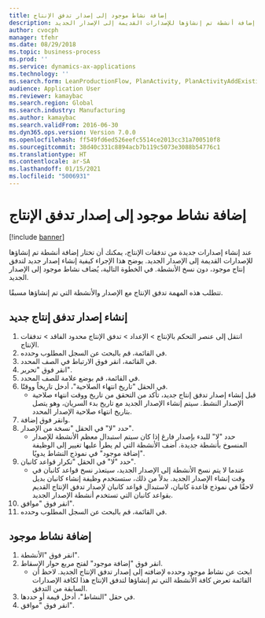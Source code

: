 ```yaml
---
title: إضافة نشاط موجود إلى إصدار تدفق الإنتاج
description: عند إنشاء إصدارات جديدة من تدفقات الإنتاج، يمكنك أن تختار إضافة أنشطة تم إنشاؤها للإصدارات القديمة إلى الإصدار الجديد.
author: cvocph
manager: tfehr
ms.date: 08/29/2018
ms.topic: business-process
ms.prod: ''
ms.service: dynamics-ax-applications
ms.technology: ''
ms.search.form: LeanProductionFlow, PlanActivity, PlanActivityAddExisting, PlanActivityAddExistingLookup
audience: Application User
ms.reviewer: kamaybac
ms.search.region: Global
ms.search.industry: Manufacturing
ms.author: kamaybac
ms.search.validFrom: 2016-06-30
ms.dyn365.ops.version: Version 7.0.0
ms.openlocfilehash: ff549fd6ed526eefc5514ce2013cc31a700510f8
ms.sourcegitcommit: 38d40c331c8894acb7b119c5073e3088b54776c1
ms.translationtype: HT
ms.contentlocale: ar-SA
ms.lasthandoff: 01/15/2021
ms.locfileid: "5006931"
---
```

# <a name="add-an-existing-activity-to-a-production-flow-version"></a>إضافة نشاط موجود إلى إصدار تدفق الإنتاج

[!include [banner](../../includes/banner.md)]

عند إنشاء إصدارات جديدة من تدفقات الإنتاج، يمكنك أن تختار إضافة أنشطة تم إنشاؤها للإصدارات القديمة إلى الإصدار الجديد. يوضح هذا الإجراء كيفية إنشاء إصدار جديد لتدفق إنتاج موجود، دون نسخ الأنشطة. في الخطوة التالية، يُضاف نشاط موجود إلى الإصدار الجديد. 

تتطلب هذه المهمة تدفق الإنتاج مع الإصدار والأنشطة التي تم إنشاؤها مسبقًا.


## <a name="create-a-new-production-flow-version"></a>إنشاء إصدار تدفق إنتاج جديد
1. انتقل إلى عنصر التحكم بالإنتاج > الإعداد > تدفق الإنتاج محدود الفاقد > تدفقات الإنتاج.
2. في القائمة، قم بالبحث عن السجل المطلوب وحدده.
3. في القائمة، انقر فوق الارتباط في الصف المحدد.
4. انقر فوق "تحرير".
5. في القائمة، قم بوضع علامة للصف المحدد.
6. في الحقل "تاريخ انتهاء الصلاحية"، أدخل تاريخاً ووقتًا.
    * قبل إنشاء إصدار تدفق إنتاج جديد، تأكد من التحقق من تاريخ ووقت انتهاء صلاحية الإصدار النشط. سيتم إنشاء الإصدار الجديد مع تاريخ بدء السريان، وهو يتصل بتاريخ انتهاء صلاحية الإصدار المحدد.  
7. وانقر فوق إضافة.
8. حدد "لا" في الحقل "نسخة من الإصدار".
    * حدد "لا" للبدء بإصدار فارغ إذا كان سيتم استبدال معظم الأنشطة للإصدار المنسوخ بأنشطة جديدة. أضف الأنشطة التي لم يطرأ عليها تغيير إلى الوظيفة "إضافة موجود‬" في نموذج النشاط يدويًا.  
9. حدد "لا" في الحقل "تكرار قواعد كانبان‬".
    * عندما لا يتم نسخ الأنشطة إلى الإصدار الجديد، سيتعذر نسخ قواعد كانبان في وقت إنشاء الإصدار الجديد.   بدلاً من ذلك، ستستخدم وظيفة إنشاء كانبان بديل لاحقًا في نموذج قاعدة كانبان، لاستبدال قواعد كانبان لإصدار تدفق الإنتاج القديم بقواعد كانبان التي تستخدم أنشطة الإصدار الجديد.  
10. انقر فوق "موافق".
11. في القائمة، قم بالبحث عن السجل المطلوب وحدده.

## <a name="add-an-existing-activity"></a>إضافة نشاط موجود
1. انقر فوق "الأنشطة".
2. انقر فوق "إضافة موجود" لفتح مربع حوار الإسقاط‬.
    * ابحث عن نشاط موجود وحدده لإضافته إلى إصدار تدفق الإنتاج الجديد.  لاحظ أن القائمة تعرض كافة الأنشطة التي تم إنشاؤها لتدفق الإنتاج هذا لكافة الإصدارات السابقة من التدفق.  
3. في حقل "النشاط"، أدخل قيمة أو حددها.
4. انقر فوق "موافق".

